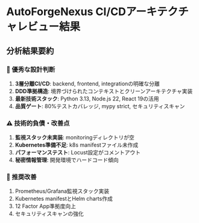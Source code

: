 # AutoForgeNexus CI/CDアーキテクチャレビュー結果

## 分析結果要約

### 🎯 優秀な設計判断

1. **3層分離CI/CD**: backend, frontend, integrationの明確な分離
2. **DDD準拠構造**: 境界づけられたコンテキストとクリーンアーキテクチャ実装
3. **最新技術スタック**: Python 3.13, Node.js 22, React 19の活用
4. **品質ゲート**: 80%テストカバレッジ, mypy strict, セキュリティスキャン

### ⚠️ 技術的負債・改善点

1. **監視スタック未実装**: monitoringディレクトリが空
2. **Kubernetes準備不足**: k8s manifestファイル未作成
3. **パフォーマンステスト**: Locust設定がコメントアウト
4. **秘密情報管理**: 開発環境でハードコード傾向

### 🚀 推奨改善

1. Prometheus/Grafana監視スタック実装
2. Kubernetes manifestとHelm charts作成
3. 12 Factor App準拠度向上
4. セキュリティスキャンの強化
